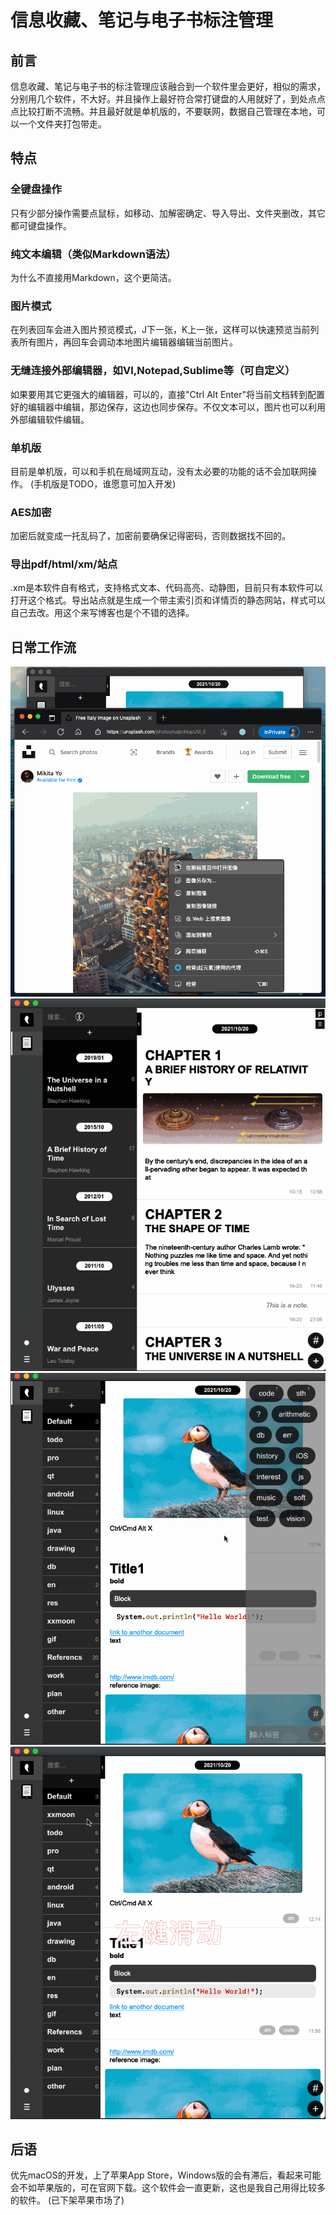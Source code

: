 # 信息收藏、笔记与电子书标注管理

## 前言
信息收藏、笔记与电子书的标注管理应该融合到一个软件里会更好，相似的需求，分别用几个软件，不大好。并且操作上最好符合常打键盘的人用就好了，到处点点点比较打断不流畅。并且最好就是单机版的，不要联网，数据自己管理在本地，可以一个文件夹打包带走。

## 特点
### 全键盘操作
只有少部分操作需要点鼠标，如移动、加解密确定、导入导出、文件夹删改，其它都可键盘操作。

### 纯文本编辑（类似Markdown语法）
为什么不直接用Markdown，这个更简洁。

### 图片模式
在列表回车会进入图片预览模式，J下一张，K上一张，这样可以快速预览当前列表所有图片，再回车会调动本地图片编辑器编辑当前图片。

### 无缝连接外部编辑器，如VI,Notepad,Sublime等（可自定义）
如果要用其它更强大的编辑器，可以的，直接"Ctrl Alt Enter"将当前文档转到配置好的编辑器中编辑，那边保存，这边也同步保存。不仅文本可以，图片也可以利用外部编辑软件编辑。

### 单机版
目前是单机版，可以和手机在局域网互动，没有太必要的功能的话不会加联网操作。
(手机版是TODO，谁愿意可加入开发)

### AES加密
加密后就变成一托乱码了，加密前要确保记得密码，否则数据找不回的。

### 导出pdf/html/xm/站点
.xm是本软件自有格式，支持格式文本、代码高亮、动静图，目前只有本软件可以打开这个格式。导出站点就是生成一个带主索引页和详情页的静态网站，样式可以自己去改。用这个来写博客也是个不错的选择。

## 日常工作流
![](imgs/20211024132942.563.792.829.webp)
![](imgs/20211024215722.706.695.822.webp)
![](imgs/20211024135321.071.695.820.webp)
![](imgs/20211024135323.697.696.823.webp)

## 后语
优先macOS的开发，上了苹果App Store，Windows版的会有滞后，看起来可能会不如苹果版的，可在官网下载。这个软件会一直更新，这也是我自己用得比较多的软件。
(已下架苹果市场了)
